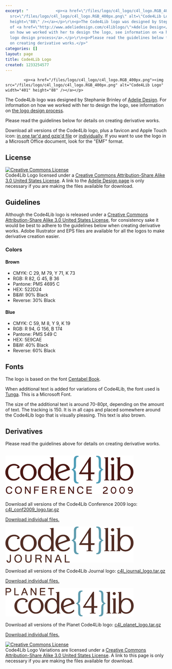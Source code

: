 ```yaml
---
excerpt: "            <p><a href=\"/files/logo/c4l_logo/c4l_logo.RGB_400px.png\"><img
  src=\"/files/logo/c4l_logo/c4l_logo.RGB_400px.png\" alt=\"Code4Lib Logo\" width=\"401\"
  height=\"88\" /></a></p>\r\n<p>The Code4Lib logo was designed by Stephanie Brinley
  of <a href=\"http://www.adeliedesign.com/c4liblogo/\">Adelie Design</a>. For information
  on how we worked with her to design the logo, see information on <a href=\"http://wiki.code4lib.org/index.php/Logo_Design_Process\">the
  logo design process</a>.</p>\r\n<p>Please read the guidelines below for details
  on creating derivative works.</p>"
categories: []
layout: page
title: Code4Lib Logo
created: 1233254577
---
```

            <p><a href="/files/logo/c4l_logo/c4l_logo.RGB_400px.png"><img src="/files/logo/c4l_logo/c4l_logo.RGB_400px.png" alt="Code4Lib Logo" width="401" height="88" /></a></p>
<p>The Code4Lib logo was designed by Stephanie Brinley of <a href="http://www.adeliedesign.com/c4liblogo/">Adelie Design</a>. For information on how we worked with her to design the logo, see information on <a href="http://wiki.code4lib.org/index.php/Logo_Design_Process">the logo design process</a>.</p>
<p>Please read the guidelines below for details on creating derivative works.</p>
<p>Download all versions of the Code4Lib logo, plus a favicon and Apple Touch icon: <a href="/files/logo/c4l_logo.tar.gz">in one tar'd and gzip'd file</a> or <a href="/files/logo/index.html">individually</a>. If you want to use the logo in a Microsoft Office document, look for the "EMF" format.</p>


<h2>License</h2>
<p><a rel="license" href="http://creativecommons.org/licenses/by-sa/3.0/us/"><img style="border-width:0" src="http://creativecommons.org/images/public/somerights20.png" alt="Creative Commons License" /><br />
</a> Code4Lib Logo licensed under a <a rel="license" href="http://creativecommons.org/licenses/by-sa/3.0/us/">Creative Commons Attribution-Share Alike 3.0 United States License</a>. A link to the <a href="http://www.adeliedesign.com/c4liblogo/">Adelie Design page</a> is only necessary if you are making the files available for download.</p>

<h2>Guidelines</h2>
<p>Although the Code4Lib logo is released under a <a rel="license" href="http://creativecommons.org/licenses/by-sa/3.0/us/">Creative Commons Attribution-Share Alike 3.0 United States License</a>, for consistency sake it would be best to adhere to the guidelines below when creating derivative works. Adobe Illustrator and EPS files are available for all the logos to make derivative creation easier.</p>
<h3>Colors</h3>
<h4>Brown</h4>

<ul>
<li> CMYK: C 29, M 79, Y 71, K 73</li>
<li>RGB: R 82, G 45, B 36</li>
<li>Pantone: PMS 4695 C</li>
<li>HEX: 522D24</li>
<li>B&amp;W: 90% Black</li>
<li>Reverse: 30% Black</li>
</ul>
<h4>Blue</h4>

<ul>
<li>CMYK: C 59, M 8, Y 9, K 19</li>
<li>RGB: R 94, G 156, B 174</li>
<li>Pantone: PMS 549 C</li>
<li>HEX: 5E9CAE</li>
<li>B&amp;W: 40% Black</li>
<li>Reverse: 60% Black</li>
</ul>
<h2>Fonts</h2>

<p>The logo is based on the font <a href="http://www.google.com/search?q=centabel+book">Centabel Book</a>.</p>
<p>When additional text is added for variations of Code4Lib, the font used is <a href="http://www.google.com/search?hl=en&amp;q=tunga+font">Tunga</a>. This is a Microsoft Font.</p>
<p>The size of the additional text is around 70-80pt, depending on the amount of text. The tracking is 150. It is in all caps and placed somewhere around the Code4Lib logo that is visually pleasing. This text is also brown.</p>

<h2>Derivatives</h2>

<p>Please read the guidelines above for details on creating derivative works.</p>
<h2><a href="/files/logo/c4l_conf2009_logo/c4l_conf2009_logo.RGB_400px.png"><img src="/files/logo/c4l_conf2009_logo/c4l_conf2009_logo.RGB_400px.png" alt="Code4Lib Conference 2009 Logo" width="401" height="120" /></a></h2>

<p>Download all versions of the Code4Lib Conference 2009 logo: <a href="/files/logo/c4l_conf2009_logo.tar.gz">c4l_conf2009_logo.tar.gz</a></p>
<p><a href="/files/logo/index.html">Download individual files.</a></p>
<p><a href="/files/logo/c4l_journal_logo/c4l_journal_logo.RGB_400px.png"><img src="/files/logo/c4l_journal_logo/c4l_journal_logo.RGB_400px.png" alt="Code4Lib Journal" width="401" height="113" /></a></p>
<p>Download all versions of the Code4Lib Journal logo: <a href="/files/logo/c4l_journal_logo.tar.gz">c4l_journal_logo.tar.gz</a></p>

<p><a href="/files/logo/index.html">Download individual files.</a></p>
<p><a href="/files/logo/c4l_planet_logo/c4l_planet_logo.RGB_400px.png"><img class="alignnone size-full wp-image-287" title="Planet Code4Lib Logo" src="/files/logo/c4l_planet_logo/c4l_planet_logo.RGB_400px.png" alt="Planet Code4Lib Logo" width="401" height="89" /></a></p>
<p>Download all versions of the Planet Code4Lib logo: <a href="/files/logo/c4l_planet_logo.tar.gz">c4l_planet_logo.tar.gz</a></p>
<p><a href="/files/logo/index.html">Download individual files.</a></p>

<p><a rel="license" href="http://creativecommons.org/licenses/by-sa/3.0/us/"><img style="border-width:0" src="http://creativecommons.org/images/public/somerights20.png" alt="Creative Commons License" /></a><br />
<span>Code4Lib Logo Variations</span> are licensed under a <a rel="license" href="http://creativecommons.org/licenses/by-sa/3.0/us/">Creative Commons Attribution-Share Alike 3.0 United States License</a>. A link to this page is only necessary if you are making the files available for download.</p>
                      </div>
          

